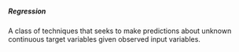 ##### Regression
A class of techniques that seeks to make predictions about unknown continuous target variables given observed input variables.